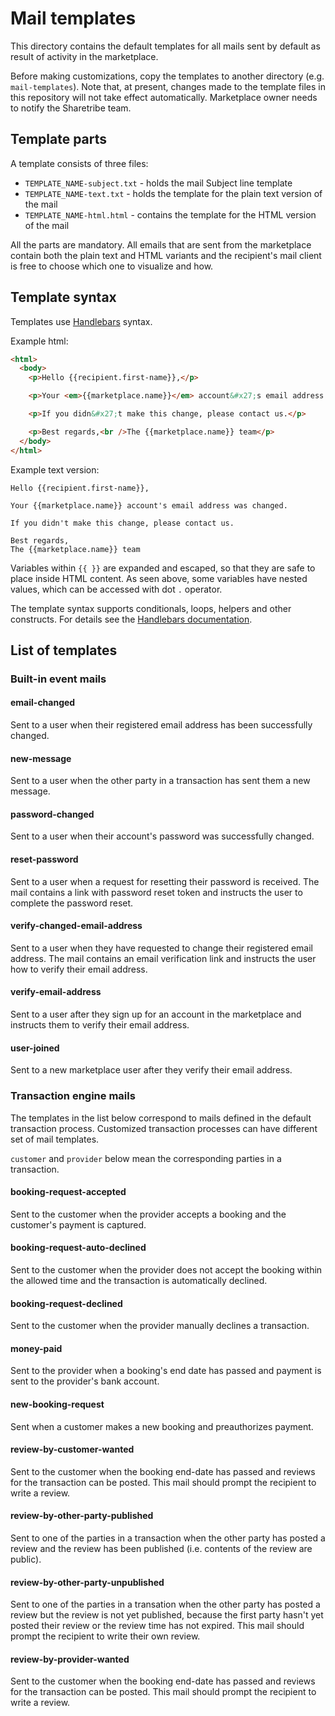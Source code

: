 # Mail templates

This directory contains the default templates for all mails sent by default as result of activity in
the marketplace.

Before making customizations, copy the templates to another directory (e.g. `mail-templates`). Note
that, at present, changes made to the template files in this repository will not take effect
automatically. Marketplace owner needs to notify the Sharetribe team.

## Template parts

A template consists of three files:

* `TEMPLATE_NAME-subject.txt` - holds the mail Subject line template
* `TEMPLATE_NAME-text.txt` - holds the template for the plain text version of the mail
* `TEMPLATE_NAME-html.html` - contains the template for the HTML version of the mail

All the parts are mandatory. All emails that are sent from the marketplace contain both the plain
text and HTML variants and the recipient's mail client is free to choose which one to visualize and
how.

## Template syntax

Templates use [Handlebars](http://handlebarsjs.com/) syntax.

Example html:

```html
<html>
  <body>
    <p>Hello {{recipient.first-name}},</p>

    <p>Your <em>{{marketplace.name}}</em> account&#x27;s email address was changed.</p>

    <p>If you didn&#x27;t make this change, please contact us.</p>

    <p>Best regards,<br />The {{marketplace.name}} team</p>
  </body>
</html>
```

Example text version:

```
Hello {{recipient.first-name}},

Your {{marketplace.name}} account's email address was changed.

If you didn't make this change, please contact us.

Best regards,
The {{marketplace.name}} team
```

Variables within `{{ }}` are expanded and escaped, so that they are safe to place inside HTML
content. As seen above, some variables have nested values, which can be accessed with dot `.`
operator.

The template syntax supports conditionals, loops, helpers and other constructs. For details see the
[Handlebars documentation](http://handlebarsjs.com/).

## List of templates

### Built-in event mails

#### email-changed

Sent to a user when their registered email address has been successfully changed.

#### new-message

Sent to a user when the other party in a transaction has sent them a new message.

#### password-changed

Sent to a user when their account's password was successfully changed.

#### reset-password

Sent to a user when a request for resetting their password is received. The mail contains a link
with password reset token and instructs the user to complete the password reset.

#### verify-changed-email-address

Sent to a user when they have requested to change their registered email address. The mail contains
an email verification link and instructs the user how to verify their email address.

#### verify-email-address

Sent to a user after they sign up for an account in the marketplace and instructs them to verify
their email address.

#### user-joined

Sent to a new marketplace user after they verify their email address.

### Transaction engine mails

The templates in the list below correspond to mails defined in the default transaction process.
Customized transaction processes can have different set of mail templates.

`customer` and `provider` below mean the corresponding parties in a transaction.

#### booking-request-accepted

Sent to the customer when the provider accepts a booking and the customer's payment is captured.

#### booking-request-auto-declined

Sent to the customer when the provider does not accept the booking within the allowed time and the
transaction is automatically declined.

#### booking-request-declined

Sent to the customer when the provider manually declines a transaction.

#### money-paid

Sent to the provider when a booking's end date has passed and payment is sent to the provider's bank
account.

#### new-booking-request

Sent when a customer makes a new booking and preauthorizes payment.

#### review-by-customer-wanted

Sent to the customer when the booking end-date has passed and reviews for the transaction can be
posted. This mail should prompt the recipient to write a review.

#### review-by-other-party-published

Sent to one of the parties in a transaction when the other party has posted a review and the review
has been published (i.e. contents of the review are public).

#### review-by-other-party-unpublished

Sent to one of the parties in a transation when the other party has posted a review but the review
is not yet published, because the first party hasn't yet posted their review or the review time has
not expired. This mail should prompt the recipient to write their own review.

#### review-by-provider-wanted

Sent to the customer when the booking end-date has passed and reviews for the transaction can be
posted. This mail should prompt the recipient to write a review.
